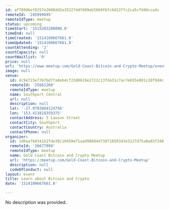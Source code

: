 ```yaml
---
id: af76996ef0257e2600dd2e352274df609eb5669f6fc0d12ffc2ca5cfd40cca4c
remoteId: '245999695'
remoteIdType: meetup
status: upcoming
timeStart: '1515283200000.0'
timeEnd: null
timeCreated: '1514109667661.0'
timeUpdated: '1514109667661.0'
countAttending: '2'
countCapacity: null
countWaitlist: '0'
price: null
url: 'https://www.meetup.com/Gold-Coast-Bitcoin-and-Crypto-Meetup/events/245999695/'
image: null
venue:
  id: dc9ef23e7767bd7fa8eb4cf23d0619e2722c13fda31c7ac7e655e801c20f9d4c
  remoteId: '25661260'
  remoteIdType: meetup
  name: Southport Central
  url: null
  description: null
  lat: '-27.9703884124756'
  lon: '153.413818359375'
  contactAddress: 5 Lawson Street
  contactCity: Southport
  contactCountry: Australia
  contactPhone: null
organizer:
  id: 1d6ea7b8341b2fde39c10458471aad98684d73871858343e3227d75a8a03f348
  remoteId: '26677999'
  remoteIdType: meetup
  name: Gold Coast Bitcoin and Crypto Meetup
  url: 'https://meetup.com/Gold-Coast-Bitcoin-and-Crypto-Meetup'
  description: null
  codeOfConduct: null
layout: event
title: Learn about Bitcoin and Crypto
date: '1514109667661.0'

---
```

No description was provided.
